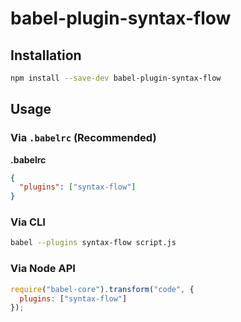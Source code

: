 # babel-plugin-syntax-flow



## Installation

```sh
npm install --save-dev babel-plugin-syntax-flow
```

## Usage

### Via `.babelrc` (Recommended)

**.babelrc**

```json
{
  "plugins": ["syntax-flow"]
}
```

### Via CLI

```sh
babel --plugins syntax-flow script.js
```

### Via Node API

```javascript
require("babel-core").transform("code", {
  plugins: ["syntax-flow"]
});
```

